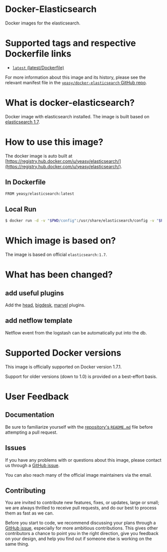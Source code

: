 Docker-Elasticsearch
===
Docker images for the elasticsearch.


# Supported tags and respective Dockerfile links

* [`latest` (latest/Dockerfile)](https://github.com/yeasy/docker-elasticsearch/blob/master/Dockerfile)

For more information about this image and its history, please see the relevant manifest file in the [`yeasy/docker-elasticsearch` GitHub repo](https://github.com/yeasy/docker-elasticsearch).

# What is docker-elasticsearch?
Docker image with elasticsearch installed. The image is built based on [elasticsearch 1.7](https://hub.docker.com/_/elasticsearch/).

# How to use this image?
The docker image is auto built at [https://registry.hub.docker.com/u/yeasy/elasticsearch/](https://registry.hub.docker.com/u/yeasy/elasticsearch/).


## In Dockerfile
```sh
FROM yeasy/elasticsearch:latest
```

## Local Run
```sh
$ docker run -d -v "$PWD/config":/usr/share/elasticsearch/config -v "$PWD/esdata":/usr/share/elasticsearch/data yeasy/elasticsearch
```

# Which image is based on?
The image is based on official `elasticsearch:1.7`.

# What has been changed?

## add useful plugins
Add the [head](https://github.com/mobz/elasticsearch-head), [bigdesk](http://bigdesk.org/), [marvel](https://www.elastic.co/guide/en/marvel/current/index.html) plugins.

## add netflow template
Netflow event from the logstash can be automatically put into the db.


# Supported Docker versions

This image is officially supported on Docker version 1.7.1.

Support for older versions (down to 1.0) is provided on a best-effort basis.

# User Feedback
## Documentation
Be sure to familiarize yourself with the [repository's `README.md`](https://github.com/yeasy/docker-elasticsearch/blob/master/README.md) file before attempting a pull request.

## Issues
If you have any problems with or questions about this image, please contact us through a [GitHub issue](https://github.com/yeasy/docker-elasticsearch/issues).

You can also reach many of the official image maintainers via the email.

## Contributing

You are invited to contribute new features, fixes, or updates, large or small; we are always thrilled to receive pull requests, and do our best to process them as fast as we can.

Before you start to code, we recommend discussing your plans through a [GitHub issue](https://github.com/yeasy/docker-elasticsearch/issues), especially for more ambitious contributions. This gives other contributors a chance to point you in the right direction, give you feedback on your design, and help you find out if someone else is working on the same thing.
